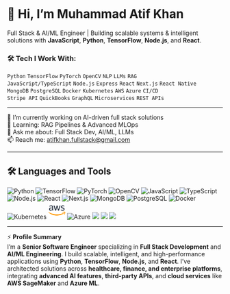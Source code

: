 # 👋 Hi, I’m Muhammad Atif Khan
Full Stack & AI/ML Engineer | Building scalable systems & intelligent solutions with **JavaScript**, **Python**, **TensorFlow**, **Node.js**, and **React**.

### 🛠️ Tech I Work With:
`Python` `TensorFlow` `PyTorch` `OpenCV` `NLP` `LLMs` `RAG`  
`JavaScript/TypeScript` `Node.js` `Express` `React` `Next.js` `React Native`  
`MongoDB` `PostgreSQL` `Docker` `Kubernetes` `AWS` `Azure` `CI/CD`  
`Stripe API` `QuickBooks` `GraphQL` `Microservices` `REST APIs`  

---

🔭 I’m currently working on AI-driven full stack solutions  
🌱 Learning: RAG Pipelines & Advanced MLOps  
💬 Ask me about: Full Stack Dev, AI/ML, LLMs  
📫 Reach me: atifkhan.fullstack@gmail.com  

---

## 🛠️ Languages and Tools

<p align="left">
  <!-- Core AI/ML -->
  <img src="https://cdn.jsdelivr.net/gh/devicons/devicon/icons/python/python-original.svg" alt="Python" width="40" height="40"/>
  <img src="https://cdn.jsdelivr.net/gh/devicons/devicon/icons/tensorflow/tensorflow-original.svg" alt="TensorFlow" width="40" height="40"/>
  <img src="https://cdn.jsdelivr.net/gh/devicons/devicon/icons/pytorch/pytorch-original.svg" alt="PyTorch" width="40" height="40"/>
  <img src="https://cdn.jsdelivr.net/gh/devicons/devicon/icons/opencv/opencv-original.svg" alt="OpenCV" width="40" height="40"/>

  <!-- Full Stack -->
  <img src="https://cdn.jsdelivr.net/gh/devicons/devicon/icons/javascript/javascript-original.svg" alt="JavaScript" width="40" height="40"/>
  <img src="https://cdn.jsdelivr.net/gh/devicons/devicon/icons/typescript/typescript-original.svg" alt="TypeScript" width="40" height="40"/>
  <img src="https://cdn.jsdelivr.net/gh/devicons/devicon/icons/nodejs/nodejs-original.svg" alt="Node.js" width="40" height="40"/>
  <img src="https://cdn.jsdelivr.net/gh/devicons/devicon/icons/react/react-original.svg" alt="React" width="40" height="40"/>
  <img src="https://cdn.jsdelivr.net/gh/devicons/devicon/icons/nextjs/nextjs-original.svg" alt="Next.js" width="40" height="40"/>

  <!-- Databases -->
  <img src="https://cdn.jsdelivr.net/gh/devicons/devicon/icons/mongodb/mongodb-original.svg" alt="MongoDB" width="40" height="40"/>
  <img src="https://cdn.jsdelivr.net/gh/devicons/devicon/icons/postgresql/postgresql-original.svg" alt="PostgreSQL" width="40" height="40"/>

  <!-- DevOps & Cloud -->
  <img src="https://cdn.jsdelivr.net/gh/devicons/devicon/icons/docker/docker-original.svg" alt="Docker" width="40" height="40"/>
  <img src="https://cdn.jsdelivr.net/gh/devicons/devicon/icons/kubernetes/kubernetes-plain.svg" alt="Kubernetes" width="40" height="40"/>
  <img src="https://raw.githubusercontent.com/devicons/devicon/master/icons/amazonwebservices/amazonwebservices-original.svg" alt="AWS" width="40" height="40"/>
  <img src="https://cdn.jsdelivr.net/gh/devicons/devicon/icons/azure/azure-original.svg" alt="Azure" width="40" height="40"/>

  <!-- APIs & Others -->
  <img src="https://img.shields.io/badge/GraphQL-E10098?style=for-the-badge&logo=graphql&logoColor=white"/>
  <img src="https://img.shields.io/badge/Stripe-008CDD?style=for-the-badge&logo=stripe&logoColor=white"/>
  <img src="https://img.shields.io/badge/Microservices-00BCD4?style=for-the-badge&logo=microgen&logoColor=white"/>
</p>

---

⚡ **Profile Summary**  
I’m a **Senior Software Engineer** specializing in **Full Stack Development** and **AI/ML Engineering**. I build scalable, intelligent, and high-performance applications using **Python**, **TensorFlow**, **Node.js**, and **React**. I’ve architected solutions across **healthcare, finance, and enterprise platforms**, integrating **advanced AI features**, **third-party APIs**, and **cloud services** like **AWS SageMaker** and **Azure ML**.  
